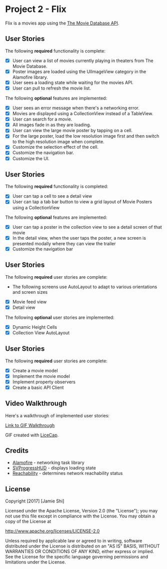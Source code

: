 # Project 2 - Flix

Flix is a movies app using the [The Movie Database API](http://docs.themoviedb.apiary.io/#).


## User Stories

The following **required** functionality is complete:

- [x] User can view a list of movies currently playing in theaters from The Movie Database.
- [x] Poster images are loaded using the UIImageView category in the Alamofire library.
- [x] User sees a loading state while waiting for the movies API.
- [x] User can pull to refresh the movie list.

The following **optional** features are implemented:

- [x] User sees an error message when there's a networking error.
- [x] Movies are displayed using a CollectionView instead of a TableView.
- [x] User can search for a movie.
- [x] All images fade in as they are loading.
- [x] User can view the large movie poster by tapping on a cell.
- [x] For the large poster, load the low resolution image first and then switch to the high resolution image when complete.
- [x] Customize the selection effect of the cell.
- [x] Customize the navigation bar.
- [x] Customize the UI.

## User Stories

The following **required** functionality is completed:

- [x] User can tap a cell to see a detail view
- [x] User can tap a tab bar button to view a grid layout of Movie Posters using a CollectionView

The following **optional** features are implemented:

- [x] User can tap a poster in the collection view to see a detail screen of that movie
- [x] In the detail view, when the user taps the poster, a new screen is presented modally where they can view the trailer
- [x] Customize the navigation bar

## User Stories

The following **required** user stories are complete:

- The following screens use AutoLayout to adapt to various orientations and screen sizes
- [x] Movie feed view
- [x] Detail view

The following **optional** user stories are implemented:

- [x] Dynamic Height Cells
- [x] Collection View AutoLayout

## User Stories

The following **required** user stories are complete:

- [x] Create a movie model
- [x] Implement the movie model
- [x] Implement property observers
- [x] Create a basic API Client

## Video Walkthrough

Here's a walkthrough of implemented user stories:

[Link to GIF Walkthrough](https://i.imgur.com/3cokVnN.gif)

GIF created with [LiceCap](http://www.cockos.com/licecap/).

## Credits

- [Alamofire](https://github.com/Alamofire/Alamofire) - networking task library
- [SVProgressHUD](https://github.com/SVProgressHUD/SVProgressHUD) - displays loading state
- [Reachability](https://github.com/ashleymills/Reachability.swift) - determines network reachability status

## License

Copyright [2017] [Jamie Shi]

Licensed under the Apache License, Version 2.0 (the "License");
you may not use this file except in compliance with the License.
You may obtain a copy of the License at

http://www.apache.org/licenses/LICENSE-2.0

Unless required by applicable law or agreed to in writing, software
distributed under the License is distributed on an "AS IS" BASIS,
WITHOUT WARRANTIES OR CONDITIONS OF ANY KIND, either express or implied.
See the License for the specific language governing permissions and
limitations under the License.
